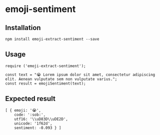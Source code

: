# emoji-sentiment


## Installation
```
npm install emoji-extract-sentiment --save
```

## Usage
```
require ('emoji-extract-sentiment');

const text = "😭 Lorem ipsum dolor sit amet, consectetur adipiscing elit. Aenean vulputate sem non vulputate varius.";
const result = emojiSentiment(text);
```

## Expected result
```
[ { emoji: '😭',
    code: ':sob:',
    utf16: '\\uD83D\\uDE2D',
    unicode: '1f62d',
    sentiment: -0.093 } ]
```